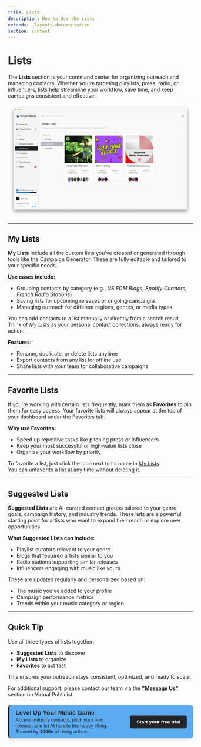 ```yaml
---
title: Lists
description: How to Use the Lists
extends: _layouts.documentation
section: content
---
```

# Lists
The **Lists** section is your command center for organizing outreach and managing contacts. Whether you're targeting playlists, press, radio, or influencers, lists help streamline your workflow, save time, and keep campaigns consistent and effective.

![Alt text](/assets/images/VP_Lists.png)


---

## My Lists

**My Lists** include all the custom lists you’ve created or generated through tools like the Campaign Generator. These are fully editable and tailored to your specific needs.

**Use cases include:**
- Grouping contacts by category (e.g., *US EDM Blogs*, *Spotify Curators*, *French Radio Stations*)
- Saving lists for upcoming releases or ongoing campaigns
- Managing outreach for different regions, genres, or media types

You can add contacts to a list manually or directly from a search result. Think of *My Lists* as your personal contact collections, always ready for action.

**Features:**
- Rename, duplicate, or delete lists anytime
- Export contacts from any list for offline use
- Share lists with your team for collaborative campaigns

---

## Favorite Lists

If you're working with certain lists frequently, mark them as **Favorites** to pin them for easy access. Your favorite lists will always appear at the top of your dashboard under the Favorites tab.

**Why use Favorites:**
- Speed up repetitive tasks like pitching press or influencers
- Keep your most successful or high-value lists close
- Organize your workflow by priority

To favorite a list, just click the icon next to its name in *[My Lists](https://app.virtualpublicist.ai/contact-lists)*.  
You can unfavorite a list at any time without deleting it.

---

## Suggested Lists

**Suggested Lists** are AI-curated contact groups tailored to your genre, goals, campaign history, and industry trends. These lists are a powerful starting point for artists who want to expand their reach or explore new opportunities.

**What Suggested Lists can include:**
- Playlist curators relevant to your genre
- Blogs that featured artists similar to you
- Radio stations supporting similar releases
- Influencers engaging with music like yours

These are updated regularly and personalized based on:
- The music you’ve added to your profile
- Campaign performance metrics
- Trends within your music category or region

---

## Quick Tip

Use all three types of lists together:

- **Suggested Lists** to discover  
- **My Lists** to organize  
- **Favorites** to act fast  

This ensures your outreach stays consistent, optimized, and ready to scale.

For additional support, please contact our team via the **["Message Us"](https://virtualpublicist.com/contact-us/#)** section on Virtual Publicist.

<div style="background-color: rgb(91, 171, 240); color: rgb(33, 37, 41); border-left: 4px solid rgb(33, 37, 41); border-radius: 8px; padding: 0.8em 1.2em; font-family: Arial, sans-serif; max-width: 1000px; margin: 1.5em auto; box-shadow: 0 3px 10px rgba(0,0,0,0.1); display: flex; align-items: center; justify-content: space-between; gap: 1.5em;">
  <div style="flex: 1;">
    <strong style="font-size: 1.2em;"> Level Up Your Music Game</strong><br>
    <span style="font-size: 0.95em;">
      Access industry contacts, pitch your next release, and let AI handle the heavy lifting.  
      Trusted by <strong> 1000s </strong> of rising artists.
    </span>
  </div>
  <div>
    <a href="https://app.virtualpublicist.ai/login" target="_blank" 
       style="background-color: rgb(33, 37, 41); color: #ffffff; padding: 10px 18px; border-radius: 5px; text-decoration: none; font-weight: bold; font-size: 0.95em;">
      Start your free trial
    </a>
  </div>
</div>